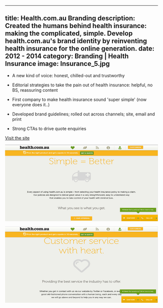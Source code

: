 ----
title: Health.com.au Branding
description: Created the humans behind health insurance: making the complicated, simple. Develop health.com.au's brand identity by reinventing health insurance for the online generation.
date: 2012 - 2014
category: Branding | Health Insurance
image: Insurance_5.jpg
----
* A new kind of voice: honest, chilled-out and trustworthy

* Editorial strategies to take the pain out of health insurance: helpful, no BS, reassuring content

* First company to make health insurance sound 'super simple' (now everyone does it..)

* Developed brand guidelines; rolled out across channels; site, email and print 

* Strong CTAs to drive quote enquiries

<a href='http://health.com.au' target=_blank class='btn btn-primary'>Visit the site</a>


![](/images/Insurance_8.jpg)

![](/images/Insurance_10.jpg)


